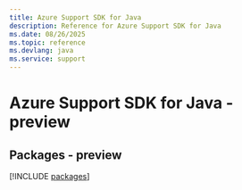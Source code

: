 ```yaml
---
title: Azure Support SDK for Java
description: Reference for Azure Support SDK for Java
ms.date: 08/26/2025
ms.topic: reference
ms.devlang: java
ms.service: support
---
```

# Azure Support SDK for Java - preview
## Packages - preview
[!INCLUDE [packages](support-index.md)]